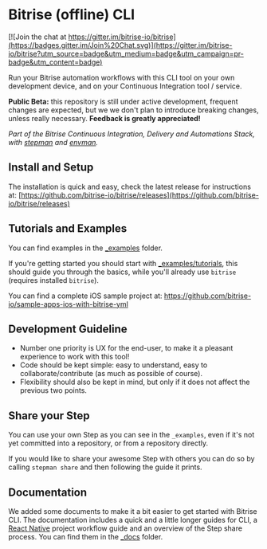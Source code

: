 # Bitrise (offline) CLI

[![Join the chat at https://gitter.im/bitrise-io/bitrise](https://badges.gitter.im/Join%20Chat.svg)](https://gitter.im/bitrise-io/bitrise?utm_source=badge&utm_medium=badge&utm_campaign=pr-badge&utm_content=badge)

Run your Bitrise automation workflows with this CLI tool on your own development device, and on
your Continuous Integration tool / service.

**Public Beta:** this repository is still under active development,
frequent changes are expected, but we we don't plan to introduce breaking changes,
unless really necessary. **Feedback is greatly appreciated!**

*Part of the Bitrise Continuous Integration, Delivery and Automations Stack,
with [stepman](https://github.com/bitrise-io/stepman) and [envman](https://github.com/bitrise-io/envman).*


## Install and Setup

The installation is quick and easy, check the latest release for instructions at: [https://github.com/bitrise-io/bitrise/releases](https://github.com/bitrise-io/bitrise/releases)


## Tutorials and Examples

You can find examples in the [_examples](https://github.com/bitrise-io/bitrise/tree/master/_examples) folder.

If you're getting started you should start with [_examples/tutorials](https://github.com/bitrise-io/bitrise/tree/master/_examples/tutorials),
this should guide you through the basics, while you'll already use `bitrise` (requires installed `bitrise`).

You can find a complete iOS sample project at: https://github.com/bitrise-io/sample-apps-ios-with-bitrise-yml


## Development Guideline

* Number one priority is UX for the end-user, to make it a pleasant experience to work with this tool!
* Code should be kept simple: easy to understand, easy to collaborate/contribute (as much as possible of course).
* Flexibility should also be kept in mind, but only if it does not affect the previous two points.


## Share your Step

You can use your own Step as you can see in the `_examples`, even if it's
not yet committed into a repository, or from a repository directly.

If you would like to share your awesome Step with others
you can do so by calling `stepman share` and then following the
guide it prints.

## Documentation

We added some documents to make it a bit easier to get started with Bitrise CLI. The documentation includes a quick and a little longer guides for CLI, a [React Native](http://facebook.github.io/react-native/) project workflow guide and an overview of the Step share process. You can find them in the [_docs](/_docs/) folder.
